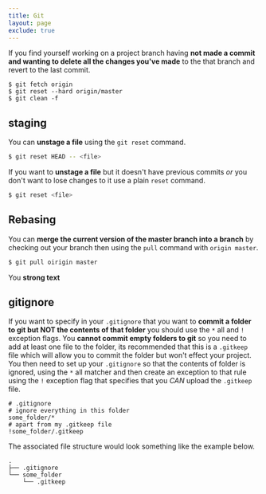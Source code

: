 ```yaml
---
title: Git
layout: page
exclude: true
---
```

If you find yourself working on a project branch having **not made a commit and wanting to delete all the changes you've made** to the that branch and revert to the last commit.
```
$ git fetch origin
$ git reset --hard origin/master
$ git clean -f
```

## staging

You can **unstage a file** using the `git reset` command.
```bash 
$ git reset HEAD -- <file>
```

If you want to **unstage a file** but it doesn't have previous commits *or* you don't want to lose changes to it use a plain `reset` command.
```bash
$ git reset <file>
```

## Rebasing
You can **merge the current version of the master branch into a branch** by checking out your branch then using the `pull` command with `origin master`.
```bash
$ git pull oirigin master
```

You **strong text**

## gitignore
If you want to specify in your `.gitignore` that you want to **commit a folder to git but NOT the contents of that folder** you should use the `*` all and `!` exception flags. You **cannot commit empty folders to git** so you need to add at least one file to the folder, its recommended that this is a `.gitkeep` file which will allow you to commit the folder but won't effect your project. You then need to set up your `.gitignore` so that the contents of folder is ignored, using the `*` all matcher and then create an exception to that rule using the `!` exception flag that specifies that you *CAN* upload the `.gitkeep` file.
```git
# .gitignore
# ignore everything in this folder
some_folder/*
# apart from my .gitkeep file
!some_folder/.gitkeep
```
The associated file structure would look something like the example below.
```
.
├── .gitignore
└── some_folder
    └── .gitkeep
```


<!--stackedit_data:
eyJoaXN0b3J5IjpbLTMyOTI2MzU4MywtODE4MTUyODUzLC0yMD
YzNTk4NjY2XX0=
-->